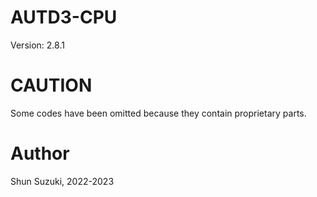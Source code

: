 # AUTD3-CPU

Version: 2.8.1

# CAUTION

Some codes have been omitted because they contain proprietary parts.

# Author

Shun Suzuki, 2022-2023
